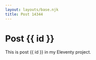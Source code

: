 ```yaml
---
layout: layouts/base.njk
title: Post 14344
---
```


# Post {{ id }}

This is post {{ id }} in my Eleventy project.
